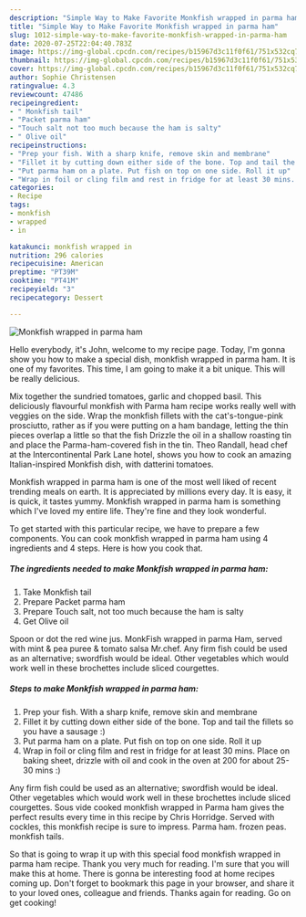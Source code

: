 ```yaml
---
description: "Simple Way to Make Favorite Monkfish wrapped in parma ham"
title: "Simple Way to Make Favorite Monkfish wrapped in parma ham"
slug: 1012-simple-way-to-make-favorite-monkfish-wrapped-in-parma-ham
date: 2020-07-25T22:04:40.783Z
image: https://img-global.cpcdn.com/recipes/b15967d3c11f0f61/751x532cq70/monkfish-wrapped-in-parma-ham-recipe-main-photo.jpg
thumbnail: https://img-global.cpcdn.com/recipes/b15967d3c11f0f61/751x532cq70/monkfish-wrapped-in-parma-ham-recipe-main-photo.jpg
cover: https://img-global.cpcdn.com/recipes/b15967d3c11f0f61/751x532cq70/monkfish-wrapped-in-parma-ham-recipe-main-photo.jpg
author: Sophie Christensen
ratingvalue: 4.3
reviewcount: 47486
recipeingredient:
- " Monkfish tail"
- "Packet parma ham"
- "Touch salt not too much because the ham is salty"
- " Olive oil"
recipeinstructions:
- "Prep your fish. With a sharp knife, remove skin and membrane"
- "Fillet it by cutting down either side of the bone. Top and tail the fillets so you have a sausage :)"
- "Put parma ham on a plate. Put fish on top on one side. Roll it up"
- "Wrap in foil or cling film and rest in fridge for at least 30 mins. Place on baking sheet, drizzle with oil and cook in the oven at 200 for about 25-30 mins :)"
categories:
- Recipe
tags:
- monkfish
- wrapped
- in

katakunci: monkfish wrapped in 
nutrition: 296 calories
recipecuisine: American
preptime: "PT39M"
cooktime: "PT41M"
recipeyield: "3"
recipecategory: Dessert

---
```



![Monkfish wrapped in parma ham](https://img-global.cpcdn.com/recipes/b15967d3c11f0f61/751x532cq70/monkfish-wrapped-in-parma-ham-recipe-main-photo.jpg)

Hello everybody, it's John, welcome to my recipe page. Today, I'm gonna show you how to make a special dish, monkfish wrapped in parma ham. It is one of my favorites. This time, I am going to make it a bit unique. This will be really delicious.

Mix together the sundried tomatoes, garlic and chopped basil. This deliciously flavourful monkfish with Parma ham recipe works really well with veggies on the side. Wrap the monkfish fillets with the cat&#39;s-tongue-pink prosciutto, rather as if you were putting on a ham bandage, letting the thin pieces overlap a little so that the fish Drizzle the oil in a shallow roasting tin and place the Parma-ham-covered fish in the tin. Theo Randall, head chef at the Intercontinental Park Lane hotel, shows you how to cook an amazing Italian-inspired Monkfish dish, with datterini tomatoes.

Monkfish wrapped in parma ham is one of the most well liked of recent trending meals on earth. It is appreciated by millions every day. It is easy, it is quick, it tastes yummy. Monkfish wrapped in parma ham is something which I've loved my entire life. They're fine and they look wonderful.


To get started with this particular recipe, we have to prepare a few components. You can cook monkfish wrapped in parma ham using 4 ingredients and 4 steps. Here is how you cook that.

<!--inarticleads1-->

##### The ingredients needed to make Monkfish wrapped in parma ham:

1. Take  Monkfish tail
1. Prepare Packet parma ham
1. Prepare Touch salt, not too much because the ham is salty
1. Get  Olive oil


Spoon or dot the red wine jus. MonkFish wrapped in parma Ham, served with mint &amp; pea puree &amp; tomato salsa Mr.chef. Any firm fish could be used as an alternative; swordfish would be ideal. Other vegetables which would work well in these brochettes include sliced courgettes. 

<!--inarticleads2-->

##### Steps to make Monkfish wrapped in parma ham:

1. Prep your fish. With a sharp knife, remove skin and membrane
1. Fillet it by cutting down either side of the bone. Top and tail the fillets so you have a sausage :)
1. Put parma ham on a plate. Put fish on top on one side. Roll it up
1. Wrap in foil or cling film and rest in fridge for at least 30 mins. Place on baking sheet, drizzle with oil and cook in the oven at 200 for about 25-30 mins :)


Any firm fish could be used as an alternative; swordfish would be ideal. Other vegetables which would work well in these brochettes include sliced courgettes. Sous vide cooked monkfish wrapped in Parma ham gives the perfect results every time in this recipe by Chris Horridge. Served with cockles, this monkfish recipe is sure to impress. Parma ham. frozen peas. monkfish tails. 

So that is going to wrap it up with this special food monkfish wrapped in parma ham recipe. Thank you very much for reading. I'm sure that you will make this at home. There is gonna be interesting food at home recipes coming up. Don't forget to bookmark this page in your browser, and share it to your loved ones, colleague and friends. Thanks again for reading. Go on get cooking!
